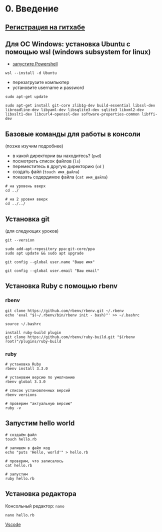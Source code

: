 # 0. Введение

## [Регистрация на гитхабе](https://github.com/signup)

## Для ОС Windows: установка Ubuntu с помощью wsl (windows subsystem for linux)

- [запустите Powershell](https://learn.microsoft.com/ru-ru/powershell/scripting/windows-powershell/starting-windows-powershell?view=powershell-7.4#from-the-start-menu)

```
wsl --install -d Ubuntu
```

- перезагрузите компьютер
- установите username и password

```
sudo apt-get update
```

```
sudo apt-get install git-core zlib1g-dev build-essential libssl-dev libreadline-dev libyaml-dev libsqlite3-dev sqlite3 libxml2-dev libxslt1-dev libcurl4-openssl-dev software-properties-common libffi-dev
```

## Базовые команды для работы в консоли

(позже изучим подробнее)

- в какой директории вы находитесь? (`pwd`)
- посмотреть список файлов (`ls`)
- переместитесь в другую директорию (`cd` )
- создать файл (`touch имя_файла`)
- показать содердимое файла (`cat имя_файла`)

```
# на уровень вверх
cd ../

# на 2 уровня вверх
cd ../../
```

## Установка git

(для следующих уроков)

```
git --version

sudo add-apt-repository ppa:git-core/ppa
sudo apt update && sudo apt upgrade

git config --global user.name "Ваше имя"

git config --global user.email "Ваш email"
```

## Установка Ruby с помощью rbenv

### rbenv

```
git clone https://github.com/rbenv/rbenv.git ~/.rbenv
echo 'eval "$(~/.rbenv/bin/rbenv init - bash)"' >> ~/.bashrc

source ~/.bashrc

install ruby-build plugin
git clone https://github.com/rbenv/ruby-build.git "$(rbenv root)"/plugins/ruby-build
```

### ruby

```
# установка Ruby
rbenv install 3.3.0

# установим версию по умолчанию
rbenv global 3.3.0

# список установленных версий
rbenv versions

# проверим "актуальную версию"
ruby -v
```

## Запустим hello world

```
# создаём файл
touch hello.rb

# запишем в файл код
echo "puts 'Hello, world'" > hello.rb

# проверим, что записалось
cat hello.rb

# запустим
ruby hello.rb
```

## Установка редактора

Консольный редактор: `nano`

`nano hello.rb`

[Vscode](https://code.visualstudio.com/download)
